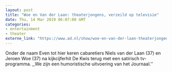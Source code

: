 ```yaml
---
layout: post
title: "Woe en Van der Laan: theaterjongens, verzeild op televisie"
date: Thu, 14 Mar 2019 06:07:00 GMT
categories: 
- entertainment 
- theater 
externe_link: "https://www.ad.nl/show/woe-en-van-der-laan-theaterjongens-verzeild-op-televisie~ae26b4b6/"
---
```


Onder de naam Even tot hier keren cabaretiers Niels van der Laan (37) en Jeroen Woe (37) na kijkcijferhit De Kwis terug met een satirisch tv-programma. ,,We zijn een humoristische uitvoering van het Journaal.’’
